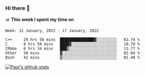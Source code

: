 ### Hi there 👋

📊 **This week I spent my time on**
<!--START_SECTION:waka-->
```text
Week: 11 January, 2022 - 17 January, 2022

C++     29 hrs 58 mins  ███████████████▓░░░░░░░░░   62.74 % 
C       8 hrs 58 mins   ████▓░░░░░░░░░░░░░░░░░░░░   18.79 % 
CMake   6 hrs 34 mins   ███▒░░░░░░░░░░░░░░░░░░░░░   13.77 % 
Other   58 mins         ▓░░░░░░░░░░░░░░░░░░░░░░░░   02.04 % 
Bash    42 mins         ▒░░░░░░░░░░░░░░░░░░░░░░░░   01.48 % 
```
<!--END_SECTION:waka-->


[![Paul's github stats](https://github-readme-stats.vercel.app/api?username=mickeyouyou&theme=dracula&show_icons=true)](https://github.com/anuraghazra/github-readme-stats)

